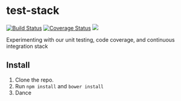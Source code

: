test-stack
==========

[![Build Status](https://img.shields.io/travis-ci/omnibus-app/test-stack.svg?branch=master&style=flat)](https://travis-ci.org/omnibus-app/test-stack)
[![Coverage Status](https://img.shields.io/coveralls/omnibus-app/test-stack.svg?style=flat)](https://coveralls.io/r/omnibus-app/test-stack)
<img src="http://img.shields.io/badge/Built%20with-Gulp-brightgreen.svg?style=flat" />

Experimenting with our unit testing, code coverage, and continuous integration stack

## Install

1. Clone the repo.
2. Run `npm install` and `bower install`
3. Dance
